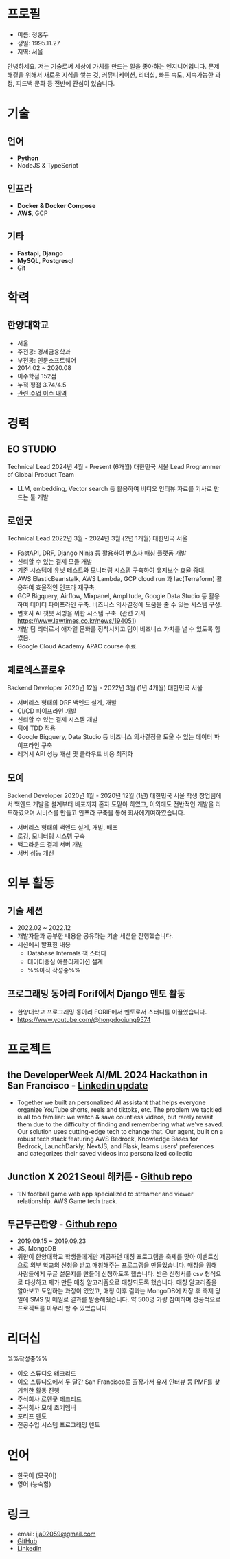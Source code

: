 # 프로필

- 이름: 정홍두
- 생일: 1995.11.27
- 지역: 서울

안녕하세요. 저는 기술로써 세상에 가치를 만드는 일을 좋아하는 엔지니어입니다. 문제 해결을 위해서 새로운 지식을 쌓는 것, 커뮤니케이션, 리더십, 빠른 속도, 지속가능한 과정, 피드백 문화 등 전반에 관심이 있습니다.

# 기술

## 언어

- **Python**
- NodeJS & TypeScript

## 인프라

- **Docker & Docker Compose**
- **AWS**, GCP

## 기타

- **Fastapi**, **Django**
- **MySQL**, **Postgresql**
- Git

# 학력

## 한양대학교

- 서울
- 주전공: 경제금융학과
- 부전공: 인문소프트웨어
- 2014.02 ~ 2020.08
- 이수학점 152점
- 누적 평점 3.74/4.5
- [관련 수업 이수 내역](https://github.com/hongdoojung/RESUME/blob/master/COURSE.md)

# 경력

## EO STUDIO
Technical Lead
2024년 4월 - Present (6개월)
대한민국 서울
Lead Programmer of Global Product Team
- LLM, embedding, Vector search 등 활용하여 비디오 인터뷰 자료를 기사로 만드는 툴 개발

## 로앤굿
Technical Lead
2022년 3월 - 2024년 3월 (2년 1개월)
대한민국 서울
- FastAPI, DRF, Django Ninja 등 활용하여 변호사 매칭 플랫폼 개발
- 신뢰할 수 있는 결제 모듈 개발
- 기존 시스템에 유닛 테스트와 모니터링 시스템 구축하여 유지보수 효율 증대.
- AWS ElasticBeanstalk, AWS Lambda, GCP cloud run 과 Iac(Terraform) 활용하여 효율적인 인프라 재구축.
- GCP Bigquery, Airflow, Mixpanel, Amplitude, Google Data Studio 등 활용하여 데이터 파이프라인 구축. 비즈니스 의사결정에 도움을 줄 수 있는 시스템 구성.
- 변호사 AI 챗봇 서빙을 위한 시스템 구축. (관련 기사 https://www.lawtimes.co.kr/news/194051)
- 개발 팀 리더로서 애자일 문화를 정착시키고 팀이 비즈니스 가치를 낼 수 있도록 힘썼음.
- Google Cloud Academy APAC course 수료.

## 제로엑스플로우
Backend Developer
2020년 12월 - 2022년 3월 (1년 4개월)
대한민국 서울
- 서버리스 형태의 DRF 백엔드 설계, 개발
- CI/CD 파이프라인 개발
- 신뢰할 수 있는 결제 시스템 개발
- 팀에 TDD 적용
- Google Bigquery, Data Studio 등 비즈니스 의사결정을 도울 수 있는 데이터 파이프라인 구축
- 레거시 API 성능 개선 및 클라우드 비용 최적화

## 모예
Backend Developer
2020년 1월 - 2020년 12월 (1년)
대한민국 서울
학생 창업팀에서 백엔드 개발을 설계부터 배포까지 혼자 도맡아 하였고, 이외에도 전반적인 개발을 리드하였으며 서비스를 만들고 인프라 구축을 통해 회사에기여하였습니다.
- 서버리스 형태의 백엔드 설계, 개발, 배포
- 로깅, 모니터링 시스템 구축
- 백그라운드 결제 서버 개발
- 서버 성능 개선

# 외부 활동

## 기술 세션

- 2022.02 ~ 2022.12
- 개발자들과 공부한 내용을 공유하는 기술 세션을 진행했습니다.
- 세션에서 발표한 내용
  - Database Internals 책 스터디
  - 데이터중심 애플리케이션 설계
  - %%아직 작성중%%
 
## 프로그래밍 동아리 Forif에서 Django 멘토 활동

- 한양대학교 프로그래밍 동아리 FORIF에서 멘토로서 스터디를 이끌었습니다.
- https://www.youtube.com/@hongdoojung9574

# 프로젝트

## the DeveloperWeek AI/ML 2024 Hackathon in San Francisco - [Linkedin update](https://www.linkedin.com/feed/update/urn:li:activity:7212767328386568192/)

- Together we built an personalized AI assistant that helps everyone organize YouTube shorts, reels and tiktoks, etc. The problem we tackled is all too familiar: we watch & save countless videos, but rarely revisit them due to the difficulty of finding and remembering what we've saved. Our solution uses cutting-edge tech to change that. Our agent, built on a robust tech stack featuring AWS Bedrock, Knowledge Bases for Bedrock, LaunchDarkly, NextJS, and Flask, learns users' preferences and categorizes their saved videos into personalized collectio

## Junction X 2021 Seoul 해커톤 - [Github repo](https://github.com/TheFootball/server)

- 1:N football game web app specialized to streamer and viewer relationship. AWS Game tech track.

## 두근두근한양 - [Github repo](https://github.com/weehan-dev/dodohan)

- 2019.09.15 ~ 2019.09.23
- JS, MongoDB
- 위한이 한양대학교 학생들에게만 제공하던 매칭 프로그램을 축제를 맞아 이벤트성으로 외부 학교의 신청을 받고 매칭해주는 프로그램을 만들었습니다. 매칭을 위해 사람들에게 구글 설문지를 만들어 신청하도록 했습니다. 받은 신청서를 csv 형식으로 파싱하고 제가 만든 매칭 알고리즘으로 매칭되도록 했습니다. 매칭 알고리즘을 알아보고 도입하는 과정이 있었고, 매칭 이후 결과는 MongoDB에 저장 후 축제 당일에 SMS 및 메일로 결과를 발송해줬습니다. 약 500명 가량 참여하며 성공적으로 프로젝트를 마무리 할 수 있었습니다.

# 리더십

%%작성중%%
- 이오 스튜디오 테크리드
- 이오 스튜디오에서 두 달간 San Francisco로 출장가서 유저 인터뷰 등 PMF를 찾기위한 활동 진행
- 주식회사 로앤굿 테크리드
- 주식회사 모예 초기멤버
- 포리프 멘토
- 전공수업 시스템 프로그래밍 멘토

# 언어

- 한국어 (모국어)
- 영어 (능숙함)

# 링크

- email: <jja02059@gmail.com>
- [GitHub](https://github.com/hongdoojung)
- [LinkedIn](https://www.linkedin.com/in/hongdoojung/)
